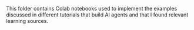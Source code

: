 This folder contains Colab notebooks used to implement the examples discussed in different tutorials that build AI agents and that I found relevant learning sources.
